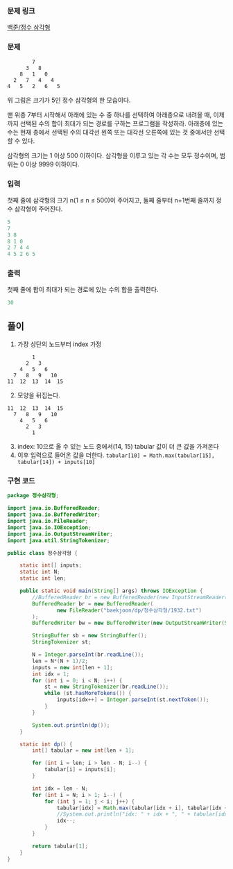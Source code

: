 ### 문제 링크
[백준/정수 삼각형](https://www.acmicpc.net/problem/1932)

### 문제

```
        7
      3   8
    8   1   0
  2   7   4   4
4   5   2   6   5
```

위 그림은 크기가 5인 정수 삼각형의 한 모습이다.

맨 위층 7부터 시작해서 아래에 있는 수 중 하나를 선택하여 아래층으로 내려올 때, 이제까지 선택된 수의 합이 최대가 되는 경로를 구하는 프로그램을 작성하라. 아래층에 있는 수는 현재 층에서 선택된 수의 대각선 왼쪽 또는 대각선 오른쪽에 있는 것 중에서만 선택할 수 있다.

삼각형의 크기는 1 이상 500 이하이다. 삼각형을 이루고 있는 각 수는 모두 정수이며, 범위는 0 이상 9999 이하이다.

### 입력

첫째 줄에 삼각형의 크기 n(1 ≤ n ≤ 500)이 주어지고, 둘째 줄부터 n+1번째 줄까지 정수 삼각형이 주어진다.

```java
5
7
3 8
8 1 0
2 7 4 4
4 5 2 6 5
```

### 출력

첫째 줄에 합이 최대가 되는 경로에 있는 수의 합을 출력한다.

```java
30
```

## 풀이

1. 가장 상단의 노드부터 index 가정
```
        1
      2   3
    4   5   6
  7   8   9   10
11  12  13  14  15
```
2. 모양을 뒤집는다.
```
11  12  13  14  15
  7   8   9   10
    4   5   6
      2   3
        1
```
3. index: 10으로 올 수 있는 노드 중에서(14, 15) tabular 값이 더 큰 값을 가져온다
4. 이후 입력으로 들어온 값을 더한다.
`tabular[10] = Math.max(tabular[15],  tabular[14]) + inputs[10]`

### 구현 코드
```java
package 정수삼각형;

import java.io.BufferedReader;
import java.io.BufferedWriter;
import java.io.FileReader;
import java.io.IOException;
import java.io.OutputStreamWriter;
import java.util.StringTokenizer;

public class 정수삼각형 {

    static int[] inputs;
    static int N;
    static int len;

    public static void main(String[] args) throws IOException {
        //BufferedReader br = new BufferedReader(new InputStreamReader(System.in));
        BufferedReader br = new BufferedReader(
                new FileReader("baekjoon/dp/정수삼각형/1932.txt")
        );
        BufferedWriter bw = new BufferedWriter(new OutputStreamWriter(System.out));

        StringBuffer sb = new StringBuffer();
        StringTokenizer st;

        N = Integer.parseInt(br.readLine());
        len = N*(N + 1)/2;
        inputs = new int[len + 1];
        int idx = 1;
        for (int i = 0; i < N; i++) {
            st = new StringTokenizer(br.readLine());
            while (st.hasMoreTokens()) {
                inputs[idx++] = Integer.parseInt(st.nextToken());
            }
        }

        System.out.println(dp());
    }

    static int dp() {
        int[] tabular = new int[len + 1];

        for (int i = len; i > len - N; i--) {
            tabular[i] = inputs[i];
        }

        int idx = len - N;
        for (int i = N; i > 1; i--) {
            for (int j = 1; j < i; j++) {
                tabular[idx] = Math.max(tabular[idx + i], tabular[idx + i - 1]) + inputs[idx];
                //System.out.println("idx: " + idx + ", " + tabular[idx]);
                idx--;
            }
        }

        return tabular[1];
    }
}
```